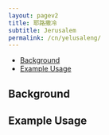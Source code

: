 ```yaml
---
layout: pagev2
title: 耶路撒冷
subtitle: Jerusalem
permalink: /cn/yelusaleng/
---
```

- [Background](#background)
- [Example Usage](#example-usage)

## Background

## Example Usage
